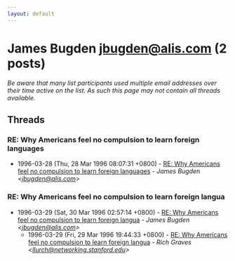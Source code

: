 ```yaml
---
layout: default
---
```


# James Bugden <jbugden@alis.com> (2 posts)

_Be aware that many list participants used multiple email addresses over their time active on the list. As such this page may not contain all threads available._

## Threads

### RE: Why Americans feel no compulsion to learn foreign languages
+ 1996-03-28 (Thu, 28 Mar 1996 08:07:31 +0800) - [RE: Why Americans feel no compulsion to learn foreign languages](/archive/1996/03/2d99ff6646d28e2c780def28ad9ffc09d0e5b9e502a38d0243945897c99f456b) - _James Bugden \<jbugden@alis.com\>_

### RE: Why Americans feel no compulsion to learn foreign langua
+ 1996-03-29 (Sat, 30 Mar 1996 02:57:14 +0800) - [RE: Why Americans feel no compulsion to learn foreign langua](/archive/1996/03/70c42926e068b0d1cdc1b5a9fa8d108d122584a872ffb9f69ad24971251a1c18) - _James Bugden \<jbugden@alis.com\>_
  + 1996-03-29 (Fri, 29 Mar 1996 19:44:33 +0800) - [RE: Why Americans feel no compulsion to learn foreign langua](/archive/1996/03/2fd5b7dcf8ba5601057737349c945205aab107c31abc963a020e75b7def22099) - _Rich Graves \<llurch@networking.stanford.edu\>_


